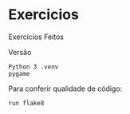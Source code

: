 # Exercicios
Exercícios Feitos

Versão
```console
Python 3 .venv
pygame
```


Para conferir qualidade de código:

```console
run flake8
```